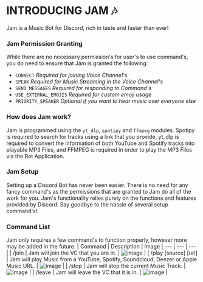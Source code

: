 # INTRODUCING JAM 🎶
Jam is a Music Bot for Discord, rich in taste and faster than ever!

### Jam Permission Granting
While there are no necessary permission's for user's to use command's, you do need to ensure that Jam is granted the following:
- `CONNECT` _Required for joining Voice Channel's_
- `SPEAK` _Required for Music Streaming in the Voice Channel's_
- `SEND_MESSAGES` _Required for responding to Command's_
- `USE_EXTERNAL_EMOJIS` _Required for custom emoji usage_
- `PRIORITY_SPEAKER` _Optional if you want to hear music over everyone else_

### How does Jam work?
Jam is programmed using the `yt_dlp`, `spotipy` and `ffmpeg` modules. Spotipy is required to search for tracks using a link that you provide, yt_dlp is required to convert the information of both YouTube and Spotify tracks into playable MP3 Files, and FFMPEG is required in order to play the MP3 Files via the Bot Application.

### Jam Setup
Setting up a Discord Bot has never been easier. There is no need for any fancy command's as the permissions that are granted to Jam do all of the work for you. Jam's functionality relies purely on the functions and features provided by Discord. Say goodbye to the hassle of several setup command's!

### Command List
Jam only requires a few command's to function properly, however more may be added in the future.
| Command | Description | Image
| --- | --- | --- |
| /join | Jam will join the VC that you are in. | ![image](https://github.com/user-attachments/assets/764102c6-a20a-44da-93ff-3de5324d7d13) |
| /play [source] [url] | Jam will play Music from a YouTube, Spotify, Soundcloud, Deezer or Apple Music URL. | ![image](https://github.com/user-attachments/assets/03d13d42-ea4a-4670-871d-dd0f82af580d) |
| /stop | Jam will stop the current Music Track. | ![image](https://github.com/user-attachments/assets/e3690d3c-2f09-41b2-abe5-f9469c26b1c7) |
| /leave | Jam will leave the VC that it is in. | ![image](https://github.com/user-attachments/assets/64d2d9e7-d188-4268-ad3a-dc5f69974093) |
